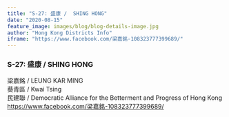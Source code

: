 ```yaml
---
title: "S-27: 盛康 /  SHING HONG"
date: "2020-08-15"
feature_image: images/blog/blog-details-image.jpg
author: "Hong Kong Districts Info"
iframe: "https://www.facebook.com/梁嘉銘-108323777399689/"
---
```


### S-27: 盛康 /  SHING HONG  
梁嘉銘 /  LEUNG KAR MING  
葵青區 / Kwai Tsing  
民建聯 /  Democratic Alliance for the Betterment and Progress of Hong Kong  
https://www.facebook.com/梁嘉銘-108323777399689/
